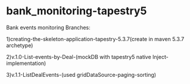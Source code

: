 # bank_monitoring-tapestry5
Bank events monitoring
Branches:

1)creating-the-skeleton-application-tapestry-5.3.7(create in maven 5.3.7 archetype)

2)v.1.0-List-events-by-Deal-(mockDB with tapestry5 native Inject-implementation)

3)v.1.1-ListDealEvents-(used gridDataSource-paging-sorting)
